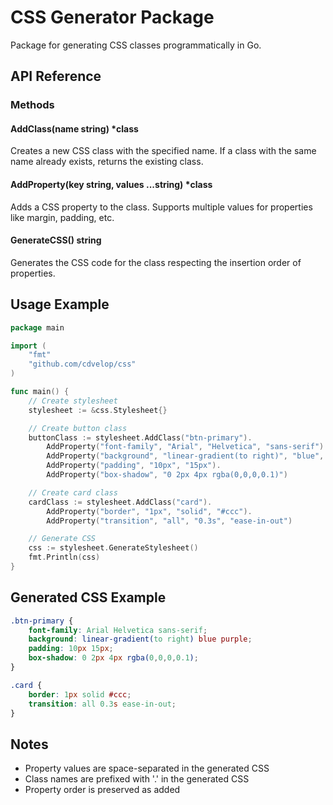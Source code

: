# CSS Generator Package

Package for generating CSS classes programmatically in Go.

## API Reference

### Methods

#### AddClass(name string) *class
Creates a new CSS class with the specified name. If a class with the same name already exists, returns the existing class.

#### AddProperty(key string, values ...string) *class
Adds a CSS property to the class. Supports multiple values for properties like margin, padding, etc.

#### GenerateCSS() string
Generates the CSS code for the class respecting the insertion order of properties.

## Usage Example

```go
package main

import (
    "fmt"
    "github.com/cdvelop/css"
)

func main() {
    // Create stylesheet
    stylesheet := &css.Stylesheet{}

    // Create button class
    buttonClass := stylesheet.AddClass("btn-primary").
        AddProperty("font-family", "Arial", "Helvetica", "sans-serif").
        AddProperty("background", "linear-gradient(to right)", "blue", "purple").
        AddProperty("padding", "10px", "15px").
        AddProperty("box-shadow", "0 2px 4px rgba(0,0,0,0.1)")

    // Create card class  
    cardClass := stylesheet.AddClass("card").
        AddProperty("border", "1px", "solid", "#ccc").
        AddProperty("transition", "all", "0.3s", "ease-in-out")

    // Generate CSS
    css := stylesheet.GenerateStylesheet()
    fmt.Println(css)
}
```

## Generated CSS Example

```css
.btn-primary {
    font-family: Arial Helvetica sans-serif;
    background: linear-gradient(to right) blue purple;
    padding: 10px 15px;
    box-shadow: 0 2px 4px rgba(0,0,0,0.1);
}

.card {
    border: 1px solid #ccc;
    transition: all 0.3s ease-in-out;
}
```

## Notes

- Property values are space-separated in the generated CSS
- Class names are prefixed with '.' in the generated CSS
- Property order is preserved as added